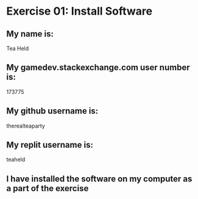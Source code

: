 # Exercise 01: Install Software

## My name is:
Tea Held

## My gamedev.stackexchange.com user number is:
173775

## My github username is:
therealteaparty

## My replit username is:
teaheld

## I have installed the software on my computer as a part of the exercise
